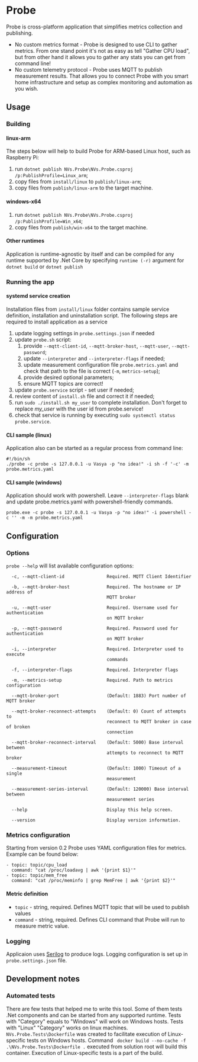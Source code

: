 # Probe
Probe is cross-platform application that simplifies metrics collection and publishing. 
* No custom metrics format - Probe is designed to use CLI to gather metrics. From one stand point it's not as easy as tell "Gather CPU load", but from other hand it allows you to gather any stats you can get from command line!
* No custom telemetry protocol - Probe uses MQTT to publish measurement results. That allows you to connect Probe with you smart home infrastructure and setup as complex monitoring and automation as you wish.

## Usage
### Building
#### linux-arm
The steps below will help to build Probe for ARM-based Linux host, such as Raspberry Pi:
1. run `dotnet publish NVs.Probe\NVs.Probe.csproj /p:PublishProfile=Linux_arm`;
1. copy files from `install/linux` to `publish/linux-arm`;
1. copy files from `publish/linux-arm` to the target machine.
#### windows-x64
1. run `dotnet publish NVs.Probe\NVs.Probe.csproj /p:PublishProfile=Win_x64`;
1. copy files from `publish/win-x64` to the target machine.
#### Other runtimes
Application is runtime-agnostic by itself and can be compiled for any runtime supported by .Net Core by specifying `runtime (-r)`  argument for `dotnet build` or `dotnet publish`
### Running the app
#### systemd service creation
Installation files from `install/linux` folder contains sample service definition, installation and uninstallation script.
The following steps are required to install application as a service
1. update logging settings in `probe.settings.json` if needed
1. update `probe.sh` script:
    1. provide `--mqtt-client-id`, `--mqtt-broker-host`, `--mqtt-user`, `--mqtt-password`;
    1. update `--interpreter` and `--interpreter-flags` if needed;
    1. update measurement configuration file `probe.metrics.yaml` and check that path to the file is correct (`-m`, `metrics-setup`);
    1. provide desired optional parameters;
    1. ensure MQTT topics are correct!
1. update `probe.service` script - set user if needed;
1. review content of `install.sh` file and correct it if needed;
1. run `sudo ./install.sh my_user` to complete installation. Don't forget to replace _my_user_ with the user id from probe.service!
1. check that service is running by executing `sudo systemctl status probe.service`.
#### CLI sample (linux)
Application also can be started as a regular process from command line:
```
#!/bin/sh
./probe -c probe -s 127.0.0.1 -u Vasya -p "no idea!" -i sh -f '-c' -m probe.metrics.yaml
```
#### CLI sample (windows)
Application should work with powershell. Leave `--interpreter-flags` blank and update probe.metrics.yaml with powershell-friendly commands.
```
probe.exe -c probe -s 127.0.0.1 -u Vasya -p "no idea!" -i powershell -c '' -m -m probe.metrics.yaml
```

## Configuration
### Options
`probe --help` will list available configuration options:
```
  -c, --mqtt-client-id                Required. MQTT Client Identifier

  -b, --mqtt-broker-host              Required. The hostname or IP address of
                                      MQTT broker

  -u, --mqtt-user                     Required. Username used for authentication
                                      on MQTT broker

  -p, --mqtt-password                 Required. Password used for authentication
                                      on MQTT broker

  -i, --interpreter                   Required. Interpreter used to execute
                                      commands

  -f, --interpreter-flags             Required. Interpreter flags

  -m, --metrics-setup                 Required. Path to metrics configuration

  --mqtt-broker-port                  (Default: 1883) Port number of MQTT broker

  --mqtt-broker-reconnect-attempts    (Default: 0) Count of attempts to
                                      reconnect to MQTT broker in case of broken
                                      connection

  --mqtt-broker-reconnect-interval    (Default: 5000) Base interval between
                                      attempts to reconnect to MQTT broker

  --measurement-timeout               (Default: 1000) Timeout of a single
                                      measurement

  --measurement-series-interval       (Default: 120000) Base interval between
                                      measurement series

  --help                              Display this help screen.

  --version                           Display version information.
```
### Metrics configuration
Starting from version 0.2 Probe uses YAML configuration files for metrics. Example can be found below:
```
- topic: topic/cpu_load 
  command: "cat /proc/loadavg | awk '{print $1}'"
- topic: topic/mem_free 
  command: "cat /proc/meminfo | grep MemFree | awk '{print $2}'" 
```

#### Metric definition
* `topic` - string, required. Defines MQTT topic that will be used to publish values
* `command` - string, required. Defines CLI command that Probe will run to measure metric value.

### Logging
Applicaion uses [Serilog](https://serilog.net/) to produce logs. Logging configuration is set up in `probe.settings.json` file.

## Development notes
### Automated tests
There are few tests that helped me to write this tool.
Some of them tests .Net components and can be started from any supported runtime.
Tests with "Category" equals to "Windows" will work on Windows hosts. Tests with "Linux" "Category" works on linux machines.
`NVs.Probe.Tests\Dockerfile` was created to facilitate execution of Linux-specific tests on Windows hosts.
Command ` docker build --no-cache -f .\NVs.Probe.Tests\Dockerfile .` executed from solution root will build this container. Execution of Linux-specific tests is a part of the build.
